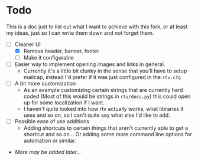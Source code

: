 # Todo

This is a doc just to list out what I want to achieve with this fork, or at least my ideas, just so I can write them down and not forget them.

 - [ ] Cleaner UI
   - [x] Remove header, banner, footer
   - [ ] Make it configurable
 - [ ] Easier way to implement opening images and links in general.
   - Currently it's a little bit clunky in the sense that you'll have to setup mailcap, instead I'd prefer if it was just configured in the `rtv.cfg`
 - [ ] A bit more customization
   - As an example customizing certain strings that are currently hard coded (Most of this would be strings in `rtv/docs.py`) this could open up for some localization if I want.
   - I haven't quite looked into how rtv actually works, what libraries it uses and so on, so I can't quite say what else I'd like to add.
 - [ ] Possible ease of use additions
   - Adding shortcuts to certain things that aren't currently able to get a shortcut and so on... Or adding some more command line options for automation or similar.
 - *More may be added later...*
